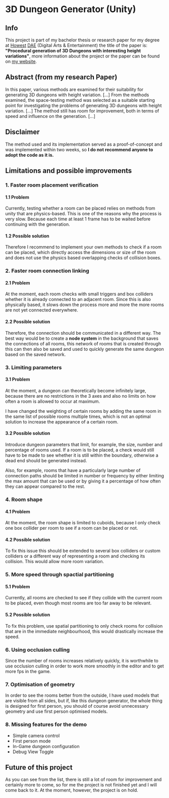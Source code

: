 #  3D Dungeon Generator (Unity)
## Info
This project is part of my bachelor thesis or research paper for my degree at [Howest](https://www.howest.be/en/programmes/bachelor/digital-arts-and-entertainment) [DAE](https://www.digitalartsandentertainment.be) (Digital Arts & Entertainment) the title of the paper is: **"Procedural generation of 3D Dungeons with interesting height variations"**, more information about the project or the paper can be found on [my website](https://danielpatyk.wixsite.com/game-dev-portfolio?lang=en).


## Abstract (from my research Paper)
In this paper, various methods are examined for their suitability for generating 3D dungeons with height variation. [...] From the methods examined, the space-testing method was selected as a suitable starting point for investigating the problems of generating 3D dungeons with height variation. [...] The method still has room for improvement, both in terms of speed and influence on the generation. [...]

## Disclaimer
The method used and its implementation served as a proof-of-concept and was implemented within two weeks, so **I do not recommend anyone to adopt the code as it is.**

## Limitations and possible improvements
### 1. Faster room placement verification
#### 1.1 Problem
Currently, testing whether a room can be placed relies on methods from unity that are physics-based. This is one of the reasons why the process is very slow. Because each time at least 1 frame has to be waited before continuing with the generation.

#### 1.2 Possible solution
Therefore I recommend to implement your own methods to check if a room can be placed, which directly access the dimensions or size of the room and does not use the physics based overlapping checks of collision boxes.

### 2. Faster room connection linking
#### 2.1 Problem
At the moment, each room checks with small triggers and box colliders whether it is already connected to an adjacent room. Since this is also physically based, it slows down the process more and more the more rooms are not yet connected everywhere.

#### 2.2 Possible solution
Therefore, the connection should be communicated in a different way. The best way would be to create a **node system** in the background that saves the connections of all rooms, this network of rooms that is created through this can then also be saved and used to quickly generate the same dungeon based on the saved network.

### 3. Limiting parameters
#### 3.1 Problem
At the moment, a dungeon can theoretically become infinitely large, because there are no restrictions in the 3 axes and also no limits on how often a room is allowed to occur at maximum.

I have changed the weighting of certain rooms by adding the same room in the same list of possible rooms multiple times, which is not an optimal solution to increase the appearance of a certain room.

#### 3.2 Possible solution
Introduce dungeon parameters that limit, for example, the size, number and percentage of rooms used. If a room is to be placed, a check would still have to be made to see whether it is still within the boundary, otherwise a dead end should be generated instead.

Also, for example, rooms that have a particularly large number of connection paths should be limited in number or frequency by either limiting the max amount that can be used or by giving it a percentage of how often they can appear compared to the rest.

### 4. Room shape
#### 4.1 Problem
At the moment, the room shape is limited to cuboids, because I only check one box collider per room to see if a room can be placed or not.

#### 4.2 Possible solution
To fix this issue this should be extended to several box colliders or custom colliders or a different way of representing a room and checking its collision. This would allow more room variation.

### 5. More speed through spactial partitioning
#### 5.1 Problem
Currently, all rooms are checked to see if they collide with the current room to be placed, even though most rooms are too far away to be relevant.

#### 5.2 Possible solution
To fix this problem, use spatial partitioning to only check rooms for collision that are in the immediate neighbourhood, this would drastically increase the speed.

### 6. Using occlusion culling
Since the number of rooms increases relatively quickly, it is worthwhile to use occlusion culling in order to work more smoothly in the editor and to get more fps in the game.

### 7. Optimisation of geometry
In order to see the rooms better from the outside, I have used models that are visible from all sides, but if, like this dungeon generator, the whole thing is designed for first person, you should of course avoid unnecessary geometry and use first person optimised models.

### 8. Missing features for the demo
- Simple camera control
- First person mode
- In-Game dungeon configuration
- Debug View Toggle

## Future of this project
As you can see from the list, there is still a lot of room for improvement and certainly more to come, so for me the project is not finished yet and I will come back to it. At the moment, however, the project is on hold.
